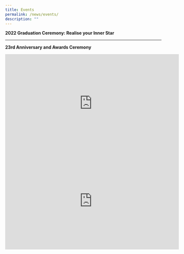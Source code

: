 ```yaml
---
title: Events
permalink: /news/events/
description: ""
---
```

**2022 Graduation Ceremony: Realise your Inner Star**

------

**23rd Anniversary and Awards Ceremony**

<iframe width="560" height="315" src="https://www.youtube.com/embed/SjQlGSHv_Ig" title="YouTube video player" frameborder="0" allow="accelerometer; autoplay; clipboard-write; encrypted-media; gyroscope; picture-in-picture" allowfullscreen></iframe>


<iframe width="560" height="315" src="https://www.youtube.com/embed/uPa9XbAXJEM" title="YouTube video player" frameborder="0" allow="accelerometer; autoplay; clipboard-write; encrypted-media; gyroscope; picture-in-picture" allowfullscreen></iframe>